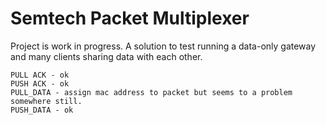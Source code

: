 # Semtech Packet Multiplexer
Project is work in progress.
A solution to test running a data-only gateway and many clients sharing data with each other.

	PULL ACK - ok
	PUSH ACK - ok
	PULL_DATA - assign mac address to packet but seems to a problem somewhere still.
	PUSH_DATA - ok

